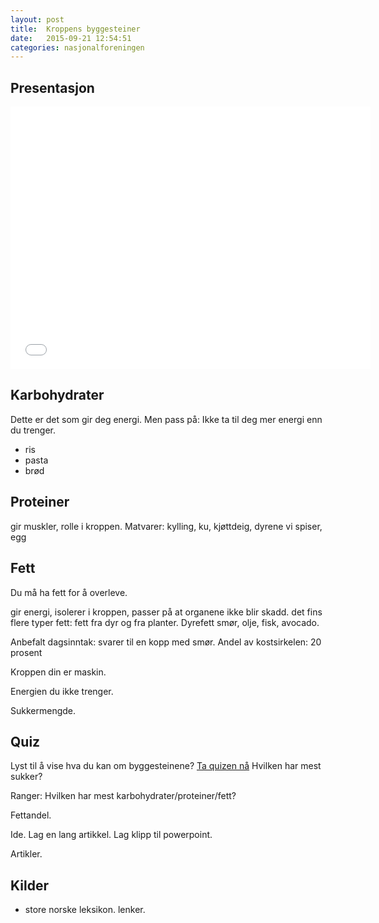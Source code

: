 ```yaml
---
layout: post
title:  Kroppens byggesteiner
date:   2015-09-21 12:54:51
categories: nasjonalforeningen
---
```

## Presentasjon
<iframe src="//slides.com/nomaanahgharian/slack/embed?style=light" width="576" height="420" scrolling="no" frameborder="0" webkitallowfullscreen mozallowfullscreen allowfullscreen></iframe>

## Karbohydrater

Dette er det som gir deg energi. Men pass på: Ikke ta til deg mer energi enn du trenger. 
* ris
* pasta
* brød

## Proteiner

gir muskler, rolle i kroppen. 
Matvarer: kylling, ku, kjøttdeig, dyrene vi spiser, egg

## Fett
Du må ha fett for å overleve. 

gir energi, isolerer i kroppen, passer på at organene ikke blir skadd. 
det fins flere typer fett: fett fra dyr og fra planter. Dyrefett 
smør, olje, fisk, avocado. 



Anbefalt dagsinntak: svarer til en kopp med smør. 
Andel av kostsirkelen: 20 prosent


Kroppen din er maskin. 

Energien du ikke trenger. 

Sukkermengde. 


## Quiz
Lyst til å vise hva du kan om byggesteinene? [Ta quizen nå](/quiz-byggesteiner)
Hvilken har mest sukker?

Ranger: Hvilken har mest karbohydrater/proteiner/fett? 


Fettandel.  

Ide. Lag en lang artikkel. Lag klipp til powerpoint.  

Artikler.


## Kilder 
* store norske leksikon. lenker.